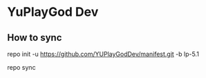 YuPlayGod Dev
===========

How to sync
---------------
repo init -u https://github.com/YUPlayGodDev/manifest.git -b lp-5.1

repo sync

